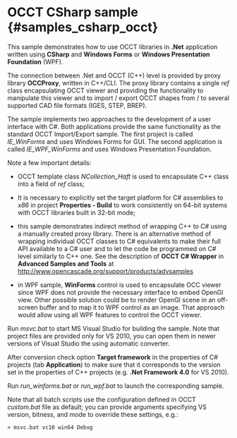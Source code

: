 OCCT CSharp sample {#samples_csharp_occt}
================== 
	
This sample demonstrates how to use OCCT libraries in <b>.Net</b> application
written using **CSharp** and **Windows Forms** or **Windows Presentation Foundation** (WPF).

The connection between .Net and OCCT (C++) level is provided by proxy library
**OCCProxy**, written in C++/CLI. The proxy library contains a single *ref* class
encapsulating OCCT viewer and providing the functionality to manipulate this viewer
and to import / export OCCT shapes from / to several supported CAD file formats (IGES, STEP, BREP). 

The sample implements two approaches to the development of a user interface with C#.
Both applications provide the same functionality as the standard OCCT Import/Export sample.
The first project is called *IE_WinForms* and uses Windows Forms for GUI.
The second application is called *IE_WPF_WinForms* and uses Windows Presentation Foundation.

Note a few important details:

- OCCT template class *NCollection_Haft* is used to encapsulate C++ class into a field of *ref* class; 
  
- It is necessary to explicitly set the target platform for  C# assemblies to *x86*
  in project **Properties - Build** to work consistently on 64-bit systems with OCCT libraries built in 32-bit mode;
  
- this sample demonstrates indirect method of wrapping C++ to C# using a manually
  created proxy library. There is an alternative method of wrapping individual
  OCCT classes to C# equivalents to make their full API available to a C# user
  and to let the code be programmed on C# level similarly to C++ one. See the description
  of **OCCT C# Wrapper** in **Advanced Samples and Tools** at 
  http://www.opencascade.org/support/products/advsamples

- in WPF sample, **WinForms** control is used to encapsulate OCC viewer since WPF 
  does not provide the necessary interface to embed OpenGl view. Other possible
  solution could be to render OpenGl scene in an off-screen buffer and to map it
  to WPF control as an image. That approach would allow using all WPF features to
  control the OCCT viewer.

Run *msvc.bat* to start MS Visual Studio for building the sample.
Note that project files are provided only for VS 2010, you can open them in
newer versions of Visual Studio the using automatic converter.

After conversion check option **Target framework** in the properties of C# projects 
(tab **Application**) to make sure that it corresponds to the version set in
the properties of C++ projects (e.g. <b>.Net Framework 4.0</b> for VS 2010).

Run *run_winforms.bat* or *run_wpf.bat* to launch the corresponding sample.

Note that all batch scripts use the configuration defined in OCCT *custom.bat* file
as default; you can provide arguments specifying VS version, bitness, and mode
to override these settings, e.g.:

	> msvc.bat vc10 win64 Debug
